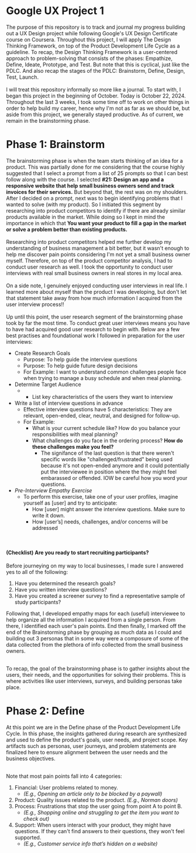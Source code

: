 # Google UX Project 1
The purpose of this repository is to track and journal my progress building out a UX Design project while following Google's UX Design Certificate course on Coursera. Throughout this project, I will apply The Design Thinking Framework, on top of the Product Development Life Cycle as a guideline. To recap, the Design Thinking Framework is a user-centered approach to problem-solving that consists of the phases: Empathize, Define, Ideate, Prototype, and Test. But note that this is cyclical, just like the PDLC. And also recap the stages of the PDLC: Brainstorm, Define, Design, Test, Launch.
<br><br>
I will treat this repository informally so more like a journal. To start with, I began this project in the beginning of October. Today is October 22, 2024. Throughout the last 3 weeks, I took some time off to work on other things in order to help build my career, hence why I'm not as far as we should be, but aside from this project, we generally stayed productive. As of current, we remain in the brainstorming phase.

# Phase 1: Brainstorm
The brainstorming phase is when the team starts thinking of an idea for a product. This was partially done for me considering that the course highly suggested that I select a prompt from a list of 25 prompts so that I can best follow along with the course. I selected **#21: Design an app and a responsive website that help small business owners send and track invoices for their services.** But beyond that, the rest was on my shoulders. After I decided on a prompt, next was to begin identifying problems that I wanted to solve (with my product). So I initiated this segment by researching into product competitors to identify if there are already similar products available in the market. While doing so I kept in mind the importance in which that **You want your product to fill a gap in the market or solve a problem better than existing products.**
<br><br>
Researching into product competitors helped me further develop my understanding of business management a bit better, but it wasn't enough to help me discover pain points considering I'm not yet a small business owner myself. Therefore, on top of the product competitor analysis, I had to conduct user research as well. I took the opportunity to conduct user interviews with real small business owners in real stores in my local area. 
<br><br> On a side note, I genuinely enjoyed conducting user interviews in real life. I learned more about myself than the product I was developing, but don't let that statement take away from how much information I acquired from the user interview process!!
<br><br>
Up until this point, the user research segment of the brainstorming phase took by far the most time. To conduct great user interviews means you have to have had acquired good user research to begin with. Below are a few best practises and foundational work I followed in preparation for the user interviews:
- Create Research Goals
  - Purpose: To help guide the interview questions
  - Purpose: To help guide future design decisions
  - For Example: I want to understand common challenges people face when trying to manage a busy schedule and when meal planning.
- Determine Target Audience
  - + List key characteristics of the users they want to interview
- Write a list of interview questions in advance
  - Effective interview questions have 5 characteristics: They are relevant, open-ended, clear, neutral, and designed for follow-up.
  - For Example:
    - What is your current schedule like? How do you balance your responsibilities with meal planning?
    - What challenges do you face in the ordering process? **How do these challenges make you feel?**
      - The signifance of the last question is that there weren't specific words like "challenged/frustrated" being used because it's not open-ended anymore and it could potentially put the interviewee in position where the they might feel embarassed or offended. IOW be careful how you word your questions.
- _Pre-Interview Empathy Exercise_
  - To perform this exercise, take one of your user profiles, imagine yourself as [user] and try to anticipate:
    - How [user] might answer the interview questions. Make sure to write it down.
    - How [user’s] needs, challenges, and/or concerns will be addressed
<br>

#### (Checklist) Are you ready to start recruiting participants? 
Before journeying on my way to local businesses, I made sure I answered yes to all of the following:
1. Have you determined the research goals? <br>
2. Have you written interview questions? <br>
3. Have you created a screener survey to find a representative sample of study participants? <br>

Following that, I developed empathy maps for each (useful) interviewee to help organize all the information I acquired from a single person. From there, I identified each user's pain points. End then finally, I marked off the end of the Brainstorming phase by grouping as much data as I could and building out 3 personas that in some way were a composure of some of the data collected from the plethora of info collected from the small business owners. <br><br>

To recap, the goal of the brainstorming phase is to gather insights about the users, their needs, and the opportunities for solving their problems. This is where activities like user interviews, surveys, and building personas take place.

# Phase 2: Define
At this point we are in the Define phase of the Product Development Life Cycle. In this phase, the insights gathered during research are synthesized and used to define the product's goals, user needs, and project scope. Key artifacts such as personas, user journeys, and problem statements are finalized here to ensure alignment between the user needs and the business objectives.
<br><br>

Note that most pain points fall into 4 categories:
1. Financial: User problems related to money. 
    - _(E.g., Opening an article only to be blocked by a paywall)_
2. Product: Quality issues related to the product. _(E.g., Norman doors)_
3. Process: Frustrations that stop the user going from point A to point B. 
    - _(E.g., Shopping online and struggling to get the item you want to check out)_
4. Support: When users interact with your product, they might have questions. If they can't find answers to their questions, they won't feel supported. 
    - _(E.g., Customer service info that’s hidden on a website)_


